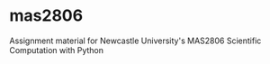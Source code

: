 # mas2806
Assignment material for Newcastle University's MAS2806 Scientific Computation with Python
